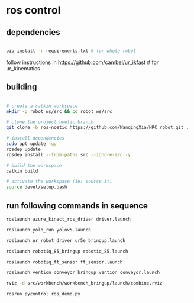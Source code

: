 # ros control

## dependencies
```bash

pip install -r requirements.txt # for whole robot

```
follow instructions in https://github.com/cambel/ur_ikfast # for ur_kinematics

## building
```bash

# create a catkin workspace
mkdir -p robot_ws/src && cd robot_ws/src

# clone the project noetic branch
git clone -b ros-noetic https://github.com/WanqingXia/HRC_robot.git .

# install dependencies
sudo apt update -qq
rosdep update
rosdep install --from-paths src --ignore-src -y

# build the workspace
catkin build

# activate the workspace (ie: source it)
source devel/setup.bash
```

## run following commands in sequence
```bash
roslaunch azure_kinect_ros_driver driver.launch

roslaunch yolo_run yolov5.launch

roslaunch ur_robot_driver ur5e_bringup.launch

roslaunch robotiq_85_bringup robotiq_85.launch

roslaunch robotiq_ft_sensor ft_sensor.launch

roslaunch vention_conveyor_bringup vention_conveyor.launch 

rviz -d src/workbench/workbench_bringup/launch/combine.rviz

rosrun pycontrol ros_demo.py
```
